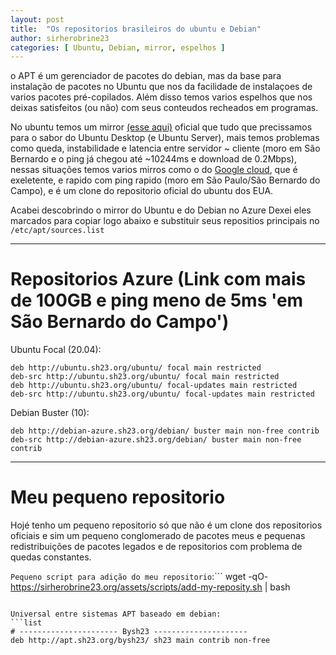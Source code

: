 ```yaml
---
layout: post
title:  "Os repositorios brasileiros do ubuntu e Debian"
author: sirherobrine23
categories: [ Ubuntu, Debian, mirror, espelhos ]
---
```


o APT é um gerenciador de pacotes do debian, mas da base para instalação de pacotes no Ubuntu que nos da facilidade de instalaçoes de varios pacotes pré-copilados. Além disso temos varios espelhos que nos deixas satisfeitos (ou não) com seus conteudos recheados em programas.

No ubuntu temos um mirror [(esse aqui)](http://br.archive.ubuntu.com/ubuntu/) oficial que tudo que precissamos para o sabor do Ubuntu Desktop (e Ubuntu Server), mais temos problemas como queda, instabilidade e latencia entre servidor ~ cliente (moro em São Bernardo e o ping já chegou até ~10244ms e download de 0.2Mbps), nessas situações temos varios mirros como o do [Google cloud](http://southamerica-east1-b.gce.clouds.archive.ubuntu.com/ubuntu/), que é exeletente, e rapido com ping rapido (moro em São Paulo/São Bernardo do Campo), e é um clone do repositorio oficial do ubuntu dos EUA.

Acabei descobrindo o mirror do Ubuntu e do Debian no Azure Dexei eles marcados para copiar logo abaixo e substituir seus repositios principais no `/etc/apt/sources.list`

---- 
# Repositorios Azure (Link com mais de 100GB e ping meno de 5ms 'em São Bernardo do Campo')

Ubuntu Focal (20.04):
```
deb http://ubuntu.sh23.org/ubuntu/ focal main restricted
deb-src http://ubuntu.sh23.org/ubuntu/ focal main restricted
deb http://ubuntu.sh23.org/ubuntu/ focal-updates main restricted
deb-src http://ubuntu.sh23.org/ubuntu/ focal-updates main restricted
```

Debian Buster (10):
```
deb http://debian-azure.sh23.org/debian/ buster main non-free contrib
deb-src http://debian-azure.sh23.org/debian/ buster main non-free contrib
```

----
# Meu pequeno repositorio 

Hojé tenho um pequeno repositorio só que não é um clone dos repositorios oficiais e sim um pequeno conglomerado de pacotes meus e pequenas redistribuições de pacotes legados e de repositorios com problema de quedas constantes.

`Pequeno script para adição do meu repositorio`:```
wget -qO- https://sirherobrine23.org/assets/scripts/add-my-reposity.sh | bash
 ```

Universal entre sistemas APT baseado em debian:
```list
# ---------------------- Bysh23 ---------------------
deb http://apt.sh23.org/bysh23/ sh23 main contrib non-free 
```